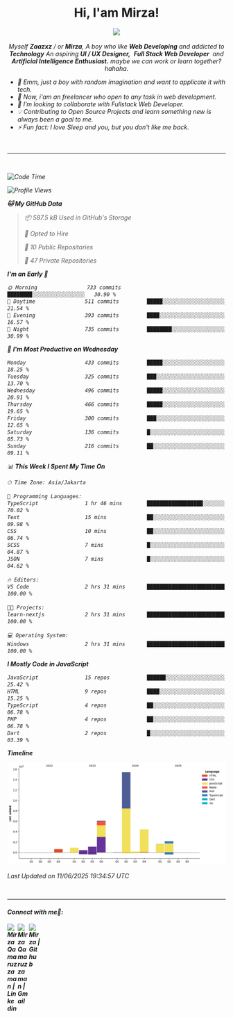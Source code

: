 <h1 align="center">Hi, I'am Mirza!</h1>
<p align="center">
  <a href="https://github.com/Ratheshan03/readme-typing-svg"><img src="https://readme-typing-svg.herokuapp.com?lines=UI+/+UX+Designer;Full+Stack+Web+Developer;IT+Enthusiast;Artificial+Intelligence+Addicted;&center=true&width=500&height=50"></a>
</p>

<p align="center">
  <em>
    Myself <b>Zaazxz</b> / or <b>Mirza</b>, A boy who like <b>Web Developing</b> and addicted to <b>Technology</b>
    An aspiring <b>UI / UX Designer,</b>&nbsp; <b>Full Stack Web Developer</b>&nbsp; and <b> Artificial Intelligence Enthusiast.</b> maybe we can work or learn together? hahaha.
  <br>
</p>

- 🧞 Emm, just a boy with random imagination and want to applicate it with tech.
- 🔭 Now, i'am an freelancer who open to any task in web development.
- 👯 I’m looking to collaborate with Fullstack Web Developer.
- 💡 Contributing to Open Source Projects and learn something new is always been a goal to me.
- ⚡ Fun fact: I love Sleep and you, but you don't like me back.
<br>

---

<br>

<!--START_SECTION:waka-->
![Code Time](http://img.shields.io/badge/Code%20Time-842%20hrs%206%20mins-blue)

![Profile Views](http://img.shields.io/badge/Profile%20Views-0-blue)

**🐱 My GitHub Data** 

> 📦 587.5 kB Used in GitHub's Storage 
 > 
> 💼 Opted to Hire
 > 
> 📜 10 Public Repositories 
 > 
> 🔑 47 Private Repositories 
 > 
**I'm an Early 🐤** 

```text
🌞 Morning                733 commits         ████████░░░░░░░░░░░░░░░░░   30.90 % 
🌆 Daytime                511 commits         █████░░░░░░░░░░░░░░░░░░░░   21.54 % 
🌃 Evening                393 commits         ████░░░░░░░░░░░░░░░░░░░░░   16.57 % 
🌙 Night                  735 commits         ████████░░░░░░░░░░░░░░░░░   30.99 % 
```
📅 **I'm Most Productive on Wednesday** 

```text
Monday                   433 commits         █████░░░░░░░░░░░░░░░░░░░░   18.25 % 
Tuesday                  325 commits         ███░░░░░░░░░░░░░░░░░░░░░░   13.70 % 
Wednesday                496 commits         █████░░░░░░░░░░░░░░░░░░░░   20.91 % 
Thursday                 466 commits         █████░░░░░░░░░░░░░░░░░░░░   19.65 % 
Friday                   300 commits         ███░░░░░░░░░░░░░░░░░░░░░░   12.65 % 
Saturday                 136 commits         █░░░░░░░░░░░░░░░░░░░░░░░░   05.73 % 
Sunday                   216 commits         ██░░░░░░░░░░░░░░░░░░░░░░░   09.11 % 
```


📊 **This Week I Spent My Time On** 

```text
🕑︎ Time Zone: Asia/Jakarta

💬 Programming Languages: 
TypeScript               1 hr 46 mins        ██████████████████░░░░░░░   70.02 % 
Text                     15 mins             ██░░░░░░░░░░░░░░░░░░░░░░░   09.98 % 
CSS                      10 mins             ██░░░░░░░░░░░░░░░░░░░░░░░   06.74 % 
SCSS                     7 mins              █░░░░░░░░░░░░░░░░░░░░░░░░   04.87 % 
JSON                     7 mins              █░░░░░░░░░░░░░░░░░░░░░░░░   04.62 % 

🔥 Editors: 
VS Code                  2 hrs 31 mins       █████████████████████████   100.00 % 

🐱‍💻 Projects: 
learn-nextjs             2 hrs 31 mins       █████████████████████████   100.00 % 

💻 Operating System: 
Windows                  2 hrs 31 mins       █████████████████████████   100.00 % 
```

**I Mostly Code in JavaScript** 

```text
JavaScript               15 repos            ██████░░░░░░░░░░░░░░░░░░░   25.42 % 
HTML                     9 repos             ████░░░░░░░░░░░░░░░░░░░░░   15.25 % 
TypeScript               4 repos             ██░░░░░░░░░░░░░░░░░░░░░░░   06.78 % 
PHP                      4 repos             ██░░░░░░░░░░░░░░░░░░░░░░░   06.78 % 
Dart                     2 repos             █░░░░░░░░░░░░░░░░░░░░░░░░   03.39 % 
```



**Timeline**

![Lines of Code chart](https://raw.githubusercontent.com/zaazxz/zaazxz/main/assets/bar_graph.png)


 Last Updated on 11/06/2025 19:34:57 UTC
<!--END_SECTION:waka-->

<br>

---

<h4> Connect with me🤝: <h4>
  </hr>
  <a href="https://www.linkedin.com/in/mirzaqamaruzzaman18/">
   <img align="left" alt=" Mirza Qamaruzzaman | Linkedin" width="24px" src="https://www.vectorlogo.zone/logos/linkedin/linkedin-icon.svg" />
  </a>
  <a href="mailto:mirzaqamaruzzaman18@gmail.com">
    <img align="left" alt=" Mirza Qamaruzzaman | Gmail" width="26px" src="https://www.vectorlogo.zone/logos/gmail/gmail-icon.svg" />
  </a>
   <a href="https://github.com/zaazxz">
    <img align="left" alt=" Mirza | Github" width="26px" src="https://www.vectorlogo.zone/logos/github/github-tile.svg" />
  </a>
  <br>
